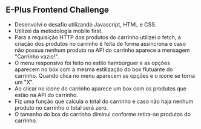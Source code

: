 ## E-Plus Frontend Challenge

- Desenvolvi o desafio utilizando Javascript, HTML e CSS.
- Utilizei da metodologia mobile first.
- Para a requisição HTTP dos produtos do carrinho utilizei o fetch, a criação dos produtos no carrinho é feita de forma assíncrona e caso não possua nenhum produto na API do carrinho aparece a mensagem "Carrinho vazio!".
- O menu responsivo foi feito no estilo hambúrguer e as opções aparecem no box com a mesma estilização do box flutuante do carrinho. Quando clica no menu aparecem as opções e o ícone se torna um "X".
- Ao clicar no ícone do carrinho aparece um box com os produtos que estão na API do carrinho.
- Fiz uma função que calcula o total do carrinho e caso não haja nenhum produto no carrinho o total será zero.
- O tamanho do box do carrinho diminui conforme retira-se produtos do carrinho.
